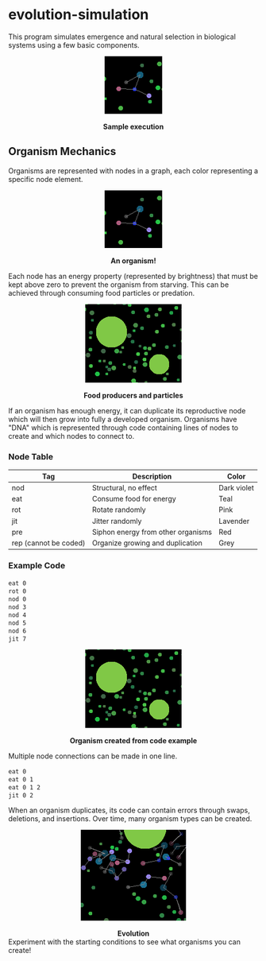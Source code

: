 # evolution-simulation
This program simulates emergence and natural selection in biological systems using a few basic components.

<p align="center">
  <img src="img/screenshot2.png" alt="sample execution"/>
</p>
<figcaption align = "center"><b>Sample execution</b></figcaption>


## Organism Mechanics
Organisms are represented with nodes in a graph, each color representing a specific node element.

<p align="center">
  <img src="img/screenshot2.png" alt="image of organism"/>
</p>
<figcaption align = "center"><b>An organism!</b></figcaption>

Each node has an energy property (represented by brightness) that must
be kept above zero to prevent the organism from starving. This can
be achieved through consuming food particles or predation.

<p align="center">
  <img src="img/screenshot3.png" alt="image of food"/>
</p>
<figcaption align = "center"><b>Food producers and particles</b></figcaption>


If an organism has enough energy, it can duplicate its reproductive node 
which will then grow into fully a developed organism. Organisms have "DNA" which is represented
through code containing lines of nodes to create and which nodes to connect to.

### Node Table
| Tag      | Description | Color |
| ----------- | ----------- | -----------|
| nod      | Structural, no effect       | Dark violet
| eat   | Consume food for energy        | Teal
| rot   | Rotate randomly        | Pink
| jit   | Jitter randomly        | Lavender 
| pre   | Siphon energy from other organisms        | Red
| rep (cannot be coded) | Organize growing and duplication | Grey

### Example Code
```
eat 0
rot 0
nod 0
nod 3
nod 4
nod 5
nod 6
jit 7
```
<p align="center">
  <img src="img/screenshot3.png" alt="image of organism from code"/>
</p>
<figcaption align = "center"><b>Organism created from code example</b></figcaption>

Multiple node connections can be made in one line.
```
eat 0
eat 0 1
eat 0 1 2
jit 0 2
```
When an organism duplicates, its code can contain errors through
swaps, deletions, and insertions. Over time, many organism
types can be created.

<p align="center">
  <img src="img/screenshot4.png" alt="image of crowding organisms"/>
</p>
<figcaption align = "center"><b>Evolution</b></figcaption>
Experiment with the starting conditions to see what organisms
you can create!